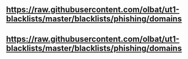 ## https://raw.githubusercontent.com/olbat/ut1-blacklists/master/blacklists/phishing/domains
## https://raw.githubusercontent.com/olbat/ut1-blacklists/master/blacklists/phishing/domains
